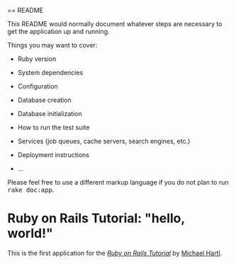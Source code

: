 == README

This README would normally document whatever steps are necessary to get the
application up and running.

Things you may want to cover:

* Ruby version

* System dependencies

* Configuration

* Database creation

* Database initialization

* How to run the test suite

* Services (job queues, cache servers, search engines, etc.)

* Deployment instructions

* ...


Please feel free to use a different markup language if you do not plan to run
<tt>rake doc:app</tt>.

# Ruby on Rails Tutorial: "hello, world!"
This is the first application for the
[*Ruby on Rails Tutorial*](http://www.railstutorial.org/)
by [Michael Hartl](http://www.michaelhartl.com/).